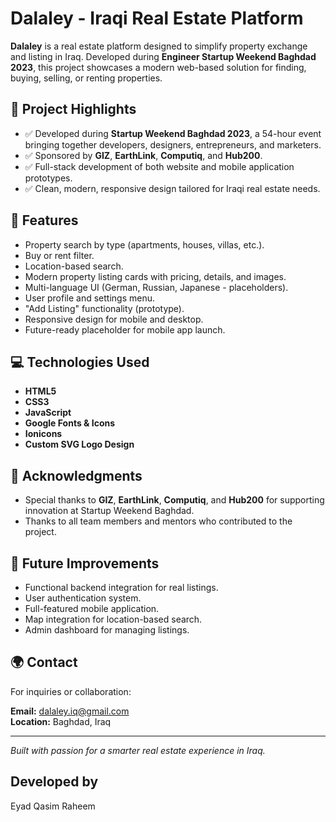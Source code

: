 # Dalaley - Iraqi Real Estate Platform

**Dalaley** is a real estate platform designed to simplify property exchange and listing in Iraq. Developed during **Engineer Startup Weekend Baghdad 2023**, this project showcases a modern web-based solution for finding, buying, selling, or renting properties.

## 🚀 Project Highlights

- ✅ Developed during **Startup Weekend Baghdad 2023**, a 54-hour event bringing together developers, designers, entrepreneurs, and marketers.
- ✅ Sponsored by **GIZ**, **EarthLink**, **Computiq**, and **Hub200**.
- ✅ Full-stack development of both website and mobile application prototypes.
- ✅ Clean, modern, responsive design tailored for Iraqi real estate needs.

## 🏡 Features

- Property search by type (apartments, houses, villas, etc.).
- Buy or rent filter.
- Location-based search.
- Modern property listing cards with pricing, details, and images.
- Multi-language UI (German, Russian, Japanese - placeholders).
- User profile and settings menu.
- "Add Listing" functionality (prototype).
- Responsive design for mobile and desktop.
- Future-ready placeholder for mobile app launch.

## 💻 Technologies Used

- **HTML5**
- **CSS3**
- **JavaScript**
- **Google Fonts & Icons**
- **Ionicons**
- **Custom SVG Logo Design**


## 🎉 Acknowledgments

- Special thanks to **GIZ**, **EarthLink**, **Computiq**, and **Hub200** for supporting innovation at Startup Weekend Baghdad.
- Thanks to all team members and mentors who contributed to the project.

## 📲 Future Improvements

- Functional backend integration for real listings.
- User authentication system.
- Full-featured mobile application.
- Map integration for location-based search.
- Admin dashboard for managing listings.

## 🌍 Contact

For inquiries or collaboration:

**Email:** dalaley.iq@gmail.com  
**Location:** Baghdad, Iraq  

---

*Built with passion for a smarter real estate experience in Iraq.*

## Developed by 
Eyad Qasim Raheem
